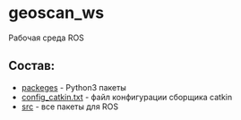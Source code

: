 # geoscan_ws
Рабочая среда ROS

## Состав:
* [packeges](https://github.com/IlyaDanilenko/geoscan_pioneer_max/tree/master/geoscan_ws/packeges) - Python3 пакеты
* [config_catkin.txt](https://github.com/IlyaDanilenko/geoscan_pioneer_max/blob/master/geoscan_ws/config_catkin.txt) - файл конфигурации сборщика catkin
* [src](https://github.com/IlyaDanilenko/geoscan_pioneer_max/tree/master/geoscan_ws/src) - все пакеты для ROS
